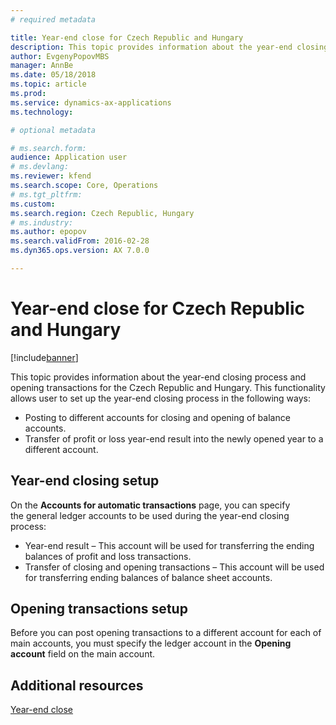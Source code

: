 ```yaml
---
# required metadata

title: Year-end close for Czech Republic and Hungary
description: This topic provides information about the year-end closing process and opening transactions for the Czech Republic and Hungary.
author: EvgenyPopovMBS
manager: AnnBe
ms.date: 05/18/2018
ms.topic: article
ms.prod: 
ms.service: dynamics-ax-applications
ms.technology: 

# optional metadata

# ms.search.form:  
audience: Application user
# ms.devlang: 
ms.reviewer: kfend
ms.search.scope: Core, Operations
# ms.tgt_pltfrm: 
ms.custom:
ms.search.region: Czech Republic, Hungary
# ms.industry: 
ms.author: epopov
ms.search.validFrom: 2016-02-28
ms.dyn365.ops.version: AX 7.0.0

---
```


# Year-end close for Czech Republic and Hungary
[!include[banner](../includes/banner.md)]

This topic provides information about the year-end closing process and opening transactions for the Czech Republic and Hungary. This functionality allows user to set up the year-end closing process in the following ways:

-    Posting to different accounts for closing and opening of balance accounts.
-    Transfer of profit or loss year-end result into the newly opened year to a different account.

## Year-end closing setup
On the **Accounts for automatic transactions** page, you can specify the general ledger accounts to be used during the year-end closing process:

-   Year-end result – This account will be used for transferring the ending balances of profit and loss transactions.
-   Transfer of closing and opening transactions – This account will be used for transferring ending balances of balance sheet accounts.

## Opening transactions setup
Before you can post opening transactions to a different account for each of main accounts, you must specify the ledger account in the **Opening account** field on the main account.

## Additional resources
[Year-end close](../general-ledger/year-end-close.md)
